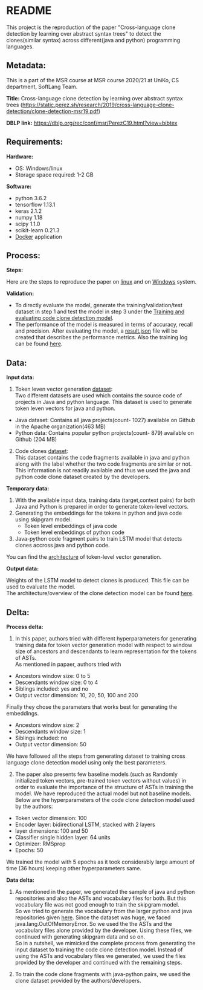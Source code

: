 
# README

This project is the reproduction of the paper "Cross-language clone detection by
learning over abstract syntax trees" to detect the clones(similar syntax) across different(java and python) programming languages. 


## Metadata: <br />

This is a part of the MSR course at MSR course 2020/21 at UniKo, CS department, SoftLang Team. <br />

**Title:** Cross-language clone detection by learning over abstract syntax trees (https://static.perez.sh/research/2019/cross-language-clone-detection/clone-detection-msr19.pdf)<br />

**DBLP link:** https://dblp.org/rec/conf/msr/PerezC19.html?view=bibtex <br />


## Requirements: <br />
**Hardware:** <br />
* OS: Windows/linux <br />
* Storage space required: 1-2 GB <br />

**Software:** <br />
* python 3.6.2 <br />
* tensorflow 1.13.1 <br />
* keras 2.1.2 <br />
* numpy 1.18 <br />
* scipy 1.1.0 <br />
* scikit-learn 0.21.3 <br />
* [Docker][5] application <br />

## Process: <br />
**Steps:**

Here are the steps to reproduce the paper on [linux][1] and on [Windows][8] system. <br />


**Validation:** <br/>

* To directly evaluate the model, generate the training/validation/test dataset in step 1 and test the model in step 3 under the [Training and evaluating code clone detection model][2]. <br/>
* The performance of the model is measured in terms of accuracy, recall and precision. After evaluating the model, a [result.json][9] file will be created that describes the performance metrics. Also the training log can be found [here][10].

## Data: <br />
**Input data:** <br />
1. Token leven vector generation [dataset][4]: <br/>
Two different datasets are used which contains the source code of projects in Java and python language. This dataset is used to generate token leven vectors for java and python.<br/> 
* Java dataset: Contains all java projects(count- 1027) available on Github in the Apache organization(463 MB) <br/> 
* Python data: Contains popular python projects(count- 879) available on Github (204 MB)  <br/>

2. Code clones [dataset][4]: <br/>
This dataset contains the code fragments available in java and python along with the label whether the two code fragments are similar or not. This information is 
not readily available and thus we used the java and python code clone dataset created by the developers. <br/>


**Temporary data:** <br />
1. With the available input data, training data (target,context pairs) for both Java and Python is prepared in order to generate token-level vectors. <br/>
2. Generating the embeddings for the tokens in python and java code using skipgram model.  <br/>
    * Token level embeddings of java code
    * Token level embeddings of python code
3. Java-python code fragment pairs to train LSTM model that detects clones accross java and python code. <br/>

You can find the [architecture][6] of token-level vector generation.

**Output data:**<br />

Weights of the LSTM model to detect clones is produced. This file can be used to evaluate the model. <br/>
The architecture/overview of the clone detection model can be found [here][7]. <br/>


## Delta:<br />
**Process delta:** <br />
1. In this paper, authors tried with different hyperparameters for generating training data for token vector generation model with respect to window size of ancestors and descendants to learn representation for the tokens of ASTs. <br/>
As mentioned in papaer, authors tried with<br/> 
* Ancestors window size: 0 to 5 <br/>
* Descendants window size: 0 to 4  <br/>
* Siblings included: yes and no <br/>
* Output vector dimension: 10, 20, 50, 100 and 200 <br/>

Finally they chose the parameters that works best for generating the embeddings. <br/>
* Ancestors window size: 2 <br/>
* Descendants window size: 1 <br/>
* Siblings included: no <br/>
* Output vector dimension: 50 <br/>

We have followed all the steps from generating dataset to training cross language clone detection model using only the best parameters. <br/>

2. The paper also presents few baseline models (such as Randomly initialized token vectors, pre-trained token vectors without values) in order to evaluate 
the importance of the structure of ASTs in training the model. We have reproduced the actual model but not baseline models. Below are the hyperparameters of the 
code clone detection model used by the authors: <br/>

* Token vector dimension: 100 <br/>
* Encoder layer: bidirectional LSTM, stacked with 2 layers <br/>
* layer dimensions: 100 and 50 <br/>
* Classifier single hidden layer: 64 units <br/>
* Optimizer: RMSprop <br/>
* Epochs: 50  <br/>

We trained the model with 5 epochs as it took considerably large amount of time (36 hours) keeping other hyperparameters same. <br/>


**Data delta:** <br />

1. As mentioned in the paper, we generated the sample of java and python repositories and also
the ASTs and vocabulary files for both. But this vocabulary file was not good enough to train the skipgram model. <br/>
So we tried to generate the vocabulary from the larger python and java repositories given [here][4]. Since the dataset was huge, we faced java.lang.OutOfMemoryError. So we used the the ASTs and the vocabulary files alone
provided by the developer. Using these files, we continued with generating skipgram data and so on. <br/>
So in a nutshell, we mimicked the complete process from generating the input dataset to training the code clone detection model. Instead of using the ASTs and vocabulary files we generated, we used the files provided by the developer and continued with the remaining steps. 

2. To train the code clone fragments with java-python pairs, we used the clone dataset provided by the authors/developers. 


[1]: https://github.com/nagaraj-bahubali/Cross-Language-Clone-Detection/blob/master/doc/README.md
[2]: https://github.com/nagaraj-bahubali/Cross-Language-Clone-Detection/blob/master/doc/README.md#2-training-and-evaluating-the-code-clone-detection-model
[3]: https://cloud.uni-koblenz-landau.de/s/8iwYX7MfnkifxRM
[4]: https://daniel.perez.sh/research/2019/cross-language-clones/
[5]: https://docs.docker.com/desktop/
[6]: https://github.com/nagaraj-bahubali/Cross-Language-Clone-Detection/blob/master/doc/token-embeddings-generation.png
[7]: https://github.com/nagaraj-bahubali/Cross-Language-Clone-Detection/blob/master/doc/clone-detection.png
[8]: https://github.com/nagaraj-bahubali/Cross-Language-Clone-Detection/blob/master/doc/Windows/README.md
[9]: https://github.com/nagaraj-bahubali/Cross-Language-Clone-Detection/blob/master/data/results.json
[10]: https://github.com/nagaraj-bahubali/Cross-Language-Clone-Detection/blob/master/data/Training%20output.txt
